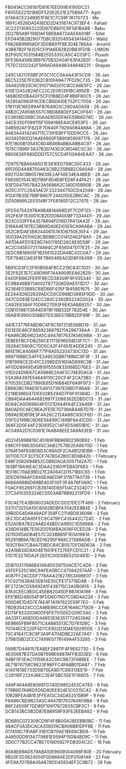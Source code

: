 FB041ACC56187D8167EED09E4190DC21 
F60555221D186DF520E2E21E27589A77- Agnt
07464CE234B951F9E1C7C09F7A170723 - Me
1891C4526DA5A16DD2D431874C973EF4 - Fahad
3C222130652220D87D8801C6F581BA88 - Babu
2D27B5ABF106DAF5BEBA6724AE6A018F - Sifat
EFD445B2B29077DBC932049343A14AD1 - Walid
F9826B99958DF3D0B897FBE304E786A4 - Aroshil
43B87B2F183D5CF91A6EB2B20BB3FD1B - LIMON
B2F901C1031584B2555335CA5C4C03FC - Piyash
BFE36A45863B97675B32A04F63FA2B2F - Sugar
757EC1202242F569ADA9A9634A648231 - Shayan

249C14217E6BF2F0C11CC0A4A43F5CD6 - 26 Jan
8EC5225E7F0362CB10FA9A77F029C735 - 26 Jan
3AA620B33C6C91071A0201C8CCA6E5FC - 26 Jan
610E12A52B2AEC22C2E061391BC495EB - 26 Jan
1468E6D0B442F5CF01B8ED4F8B6F80C5 - 26 Jan
1A285A0983F9CDECB6DA10E752FC7056 - 26 Jan
17B113E16EE89AFB7649D3C29D4A0A59 - 26 Jan
48B2C2A908E557C9BD888DEF34C0F841 - 26 Jan
EC965BED6BC30AAEB55DFAEE58B6D76C - 26 Jan
44CE3507099115F159A188EA4CE853F5 - 26 Jan
04B592AF1F82DF7D640F79294084A88A - 26 Jan
8483A4414240711C7391EBFF15DD9CC5 - 26 Jan
A0392590D21AAE6600F5B90859087178 - 26 Jan
97E1800B135A1C6D4B46B4BBAABB4C97 - 26 Jan
1515C7896F3A37B3D743D3CBD46C5C30 - 26 Jan
8800626F680DDD757C5CD4F00A94EAA7 - 26 Jan


7D97578BA6A85D1E361EED798C30C433 - 28 Jan
69120D4A88700A63C6B225B6B2C6A0A6 - 28 Jan
6921124CBB057B639E2AF56E34EA4BEB - 28 Jan
F8639D154C8D7B6F9D4E8FED6F44FA21 - 28 Jan
93FD047957BA23A568662C140D10B90B - 28 Jan
AD5C317C2643AE2F33234475DCD42046 - 28 Jan
912411B35E76BF8867F24AD5DE2B6CAC - 28 Jan
DD5089952E03148F7FE8190D12C2747E - 28 Jan

2FD54754297BA9B4B1A668D2F7CDF125 - 29 Jan
052F63F1530D1CB2DDD8A0DBF7334AD1 - 29 Jan
B23C033FF643578694FD16D79A13A43F - 29 Jan
D166A4E167EC5B69DA0ED05E9CA96ABA - 29 Jan
352C81DAE5B824406157A1DB750E35F4 - 29 Jan
3D039A2510928CBEBBCC01412A62FBA5 - 29 Jan
A97DAAFE51EE8D7401785D26C8E9D58F - 29 Jan
AC2C045E072174894C2F856047D17E25 - 29 Jan
2EDC9B18905F1B2561022DA48C42C0A7 - 29 Jan
7DF794ECA63F8F7B6046EA03D8F06499 - 29 Jan

5B91C03FC2F90B564F8CC219C83C1031 - 30 Jan
3E2F62E1E7C49D99F744A909EEA62829 - 30 Jan
EA00FB662FE91FBECD38309F9F935340 - 30 Jan
EC9B846B87140027877206D8AE513D17 - 30 Jan
92364E03B85C68D66F435F1845801675 - 30 Jan
EE2443D6D2629ADCD0CE66BD3885F9DD - 30 Jan
047CDDE8E124CC284C2362B5224D2024 - 30 Jan
CA92E838AF70D6627093F6E63AB69257 - 30 Jan
CDB15198113944D978F16B332F782D4E - 30 Jan
09AB1E9900358B07D538E578B82DF98F - 30 Jan

4A1E73776FABDBC4F9C197313E06BD19 - 31 Jan
ED3E5E46CF8659239879211A296736AA - 31 Jan
F6A96CBD9623A5C4947B17637A0609BA - 31 Jan
2EBEEFBCFDB256CE1173E96058D3F7C1 - 31 Jan
39284C5908C70D5CA2F4F651EADDE245 - 31 Jan
891E19CAA566F771F6A552204730C13D - 31 Jan
999716BBC54FFE24953DBB719B6C9F3F - 31 Jan
01B1988CE2D41C229BDD516DAD899C3B - 31 Jan
AF0DD8949D40B19155508330685D76E3 - 31 Jan
01ED24D9E67CA5988E2AAF5C74E65ACA - 31 Jan
53A38A397E546A9110C20CF4F2CA73B3 - 31 Jan
670535CDB27990E65D16B84EF6A9F973 - 31 Jan
EB962BC19AE5F548137397EDB67F8BAB - 31 Jan
E218B396047DE632B5294D7F6F91384D - 31 Jan
CB84DAA4644682997F2088362EDBDC13 - 31 Jan
6D84CA0D69604FD121D944FA4F23A499 - 31 Jan
BA0AD5CAECBEA2FE5E70739AB44B7D79 - 31 Jan
D69AE9DB19E3F4A26C2124A88C93CF6D - 31 Jan
D5FD2199BC6D6E58499C146BF6A41CDD - 31 Jan
36AF2D0F44F23D9352C14F6D59851B1C - 31 Jan
4C548A2D1C0361E7AABA8EEE3A8A53EB - 31 Jan

4D2145898819C45169FBB96902360B92 - 1 Feb
E98CFF9863D045C3AB27E78E2EA8670D - 1 Feb
0784F56FE08D8D3C68A5F2CA4B129DB6 - 1 Feb
30110E7CF3CF5CF7478042B0C8D6B420 - 1 February
E98F2062694B52C0B6DADA3057142A7C - 1 Feb
193BF18A16E4C3DAA231601FEBA5F6E0 - 1 Feb
1E018C79AE9BD27E2A064CD1571BDC65 - 1 Feb
3DED919AAFD8A5EA6ED9F311877A0736 - 1 Feb
8688A9986D69BE403F0EF3F4A76F069C - 1 Feb
F0ACF852697CB39740D85FD4C2324D77 - 1 Feb
27C2410355324EC5503AB78B92213FD9 - 1 Feb

F0CAE7E43B08023ADEDCDD21DE27F480 - 2 February
037073255A10C6062BDBFA7042EE8B4E - 2 Feb
39B0D54DA849ADF358FC2114BD836086 - 2 Feb
3EC1DC4DA65FEC9C47BFC435442C724C - 2 Feb
E52A0BA7B224AB245BDCA995C1D5666A - 2 Feb
439D614BE7E562DD106BA2616F0CED26 - 2 Feb
2D15D65ADB4E57C3038BB5F1E0A1981A - 2 Feb
952919B9A78CED16295F968C21388ADB - 2 Feb
193CFBA7CB4A7DBDC64CB057DFD8D63A - 2 Feb
A2A16B34D8A54E1501FE727EEFCD1C21 - 2 Feb
51D7E3276DA2F2E01C00D5BE5250481D - 2 Feb

2DB70317686B41494D039750ACE7C4D9 - 3 Feb
45FEF525C99C9AFEA5BCC475642574AF - 3 Feb
4087FF2ACDDF776AAA21827853A98E07 - 3 Feb
F1C0211638AE5EB14E35CFE173716D4B - 3 Feb
BF2721ACD59492A1F438715C2A0B0816 - 3 Feb
87A3CEEC8EDC45EB82045DF8B7A1A198 - 3 Feb
EFE1BED48054F9FDD6D76D7C08D4A226 - 3 Feb
600D8E1D4D7E7AE4F1A197922E59F7E0 - 3 Feb
7BDB35424CCCA8BE86CCDE16A6C71929 - 3 Feb
ED75F9232039DDF6FE7515EED209C5AC - 3 Feb
4A33FC468D0D448518363517724039AE - 3 Feb
6E9B65FB9FB071C4A885513C7D761DBC - 3 Feb
70744ECE220F5D7CE902D3DAE5929DDE - 3 Feb
70C41847C9C9F3A9F4704DBE22AE7447 - 3 Feb
279B15BD2CCC7499E0776149A4F53265 - 3 Feb

099B7D446157EABEF28811F4F9E62730 - 5 Feb
4E05987B37DA0B769BE6887AFFB3D3ED - 6 Feb
94BF0F5EAC11158E42C56C9B72F68BEE - 7 Feb
4E71876758C6623FB6FFC4FABB01DA87 - 7 Feb
A1401618E733D5B75EA9D7C89313EE19 - 7 Feb
C28116F222A36EC3E4F5BC55E1F168D5 - 7 Feb

4A9F464A8E8066FD740D9852453C4783 - 8 Feb
F78B9D7A98D5D0D80EE824E1C0215C42 - 8 Feb
10B2BFEA4B1E3FFEA13C34DA52515B9F - 9 Feb
F6A96CBD9623A5C4947B17637A0609BA - 9 Feb
B6F24509F7DD85F10617672E05CBF0C1 - 9 Feb
DCB143BC0B2D87E88958F93FE2EEBA92 - 9 Feb

BD6B5C072308CD9F4F8B00A28EEBB0BC - 11 Feb
48ACF0A3DCACA35607ACB906B81DFFBE - 11 Feb
017459C791ABF31B1CB70AE18E69CBD6 - 11 Feb
A4850DD913A779881E5594F15DB4B09C - 11 Feb
3D0C77B2CC47BE701805927FDB304C2C - 16 Feb

80A8E89AD579ABA10E9609004066F80E - 20 February 
9B20F2D3824050F0D866AE2DF01081A9 - 22 Feb
4FE9A7D7B8A05A878DD45834EF2C9B72 - 26 Feb

